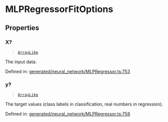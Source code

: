 # MLPRegressorFitOptions

## Properties

### X?

> [`ArrayLike`](../types/ArrayLike.md)

The input data.

Defined in:  [generated/neural\_network/MLPRegressor.ts:753](https://github.com/transitive-bullshit/scikit-learn-ts/blob/b59c1ff/packages/sklearn/src/generated/neural_network/MLPRegressor.ts#L753)

### y?

> [`ArrayLike`](../types/ArrayLike.md)

The target values (class labels in classification, real numbers in regression).

Defined in:  [generated/neural\_network/MLPRegressor.ts:758](https://github.com/transitive-bullshit/scikit-learn-ts/blob/b59c1ff/packages/sklearn/src/generated/neural_network/MLPRegressor.ts#L758)
